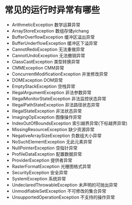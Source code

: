 # 常见的运行时异常有哪些
- ArithmeticException 数学运算异常
- ArrayStoreException 数组存储yichang
- BufferOverflowException 缓冲区溢出异常
- BufferUnderflowException 缓冲区下溢异常
- CannotRedoException 无法重做异常
- CannotUndoException 无法撤销异常
- ClassCastException 类型转换异常
- CMMException CMM异常
- ConcurrentModificationException 并发修改异常
- DOMException DOM异常
- EmptyStackException  空栈异常
- IllegalArgumentException 非法参数异常
- IllegalMonitorStateException 非法监控状态异常
- IllegalPathStateException 非法路径状态异常
- IllegalStateException 非法状态异常
- ImagingOpException 图像操作异常
- IndexOutOfBoundsException 索引越界异常(下标越界异常)
- MissingResourceException 缺少资源异常
- NegativeArraySizeException 负数组大小异常
- NoSuchElementException 无此元素异常
- NullPointerException 空指针异常
- ProfileDataException 配置数据异常
- ProviderException 提供者异常
- RasterFormatException 光栅图格式异常
- SecurityException 安全异常
- SystemException 系统异常
- UndeclaredThrowableException 未声明的可抛出异常
- UnmodifiableSetException 不可修改的集合异常
- UnsupportedOperationException 不支持的操作异常